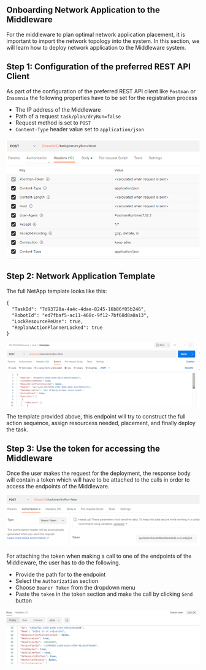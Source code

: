 ## Onboarding Network Application to the Middleware 

For the middleware to plan optimal network application placement, it is important to import the network topology into the system. In this section, we will learn how to deploy network application to the Middleware system. 

## Step 1:  Configuration of the preferred REST API Client

As part of the configuration of the preferred REST API client like `Postman` or `Insomnia` the following properties have to be set for the registration process

* The IP address of the Middleware
* Path of a request `task/plan/dryRun=false`
* Request method is set to `POST`
* `Content-Type` header value set to `application/json`

![image](img/Netapp%20Header.png)

## Step 2: Network Application Template

The full NetApp template looks like this:

```
{
  "TaskId": "7d93728a-4a4c-4dae-8245-16b86f85b246",
  "RobotId": "ed7fbaf5-ac11-468c-9f12-7bf68d8a0a13",
  "LockResourceReUse": true,
  "ReplanActionPlannerLocked": true  
}
```
![image](img/Netappdeploy.png)

The template provided above, this endpoint will try to construct the full action sequence, assign resourcess needed, placement, and finally deploy the task. 


## Step 3: Use the token for accessing the Middleware

Once the user makes the request for the deployment, the response body will contain a token which will have to be attached to the calls in order to access the endpoints of the Middleware.

![image](img/Netapp%20token.png)

For attaching the token when making a call to one of the endpoints of the Middleware, the user has to do the following.
* Provide the path for to the endpoint
* Select the `Authorization` section
* Choose `Bearer Token` from the dropdown menu
* Paste the `token` in the token section and make the call by clicking `Send` button

![image](img/Net%20app%20deployment.png)
